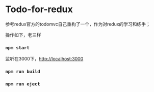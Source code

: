 # Todo-for-redux
参考redux官方的todomvc自己重构了一个，作为对redux的学习和练手；

操作如下，老三样
### `npm start`  
监听在3000下，[http://localhost:3000](http://localhost:3000)

### `npm run build`

### `npm run eject`


